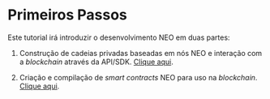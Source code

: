 # Primeiros Passos

Este tutorial irá introduzir o desenvolvimento NEO em duas partes:
 
1. Construção de cadeias privadas baseadas em nós NEO e interação com a *blockchain* através da API/SDK. [Clique aqui](nó/intro.md).

2. Criação e compilação de *smart contracts* NEO para uso na *blockchain*. [Clique aqui](sc/intro.md).
